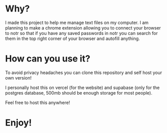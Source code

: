 # Why?

I made this project to help me manage text files on my computer. I am planning to make a chrome extension allowing you to connect your browser to notr so that if you have any saved passwords in notr you can search for them in the top right corner of your browser and autofill anything.

# How can you use it?

To avoid privacy headaches you can clone this repository and self host your own version!

I personally host this on vercel (for the website) and supabase (only for the postgres database, 500mb should be enough storage for most people).

Feel free to host this anywhere!

# Enjoy!
